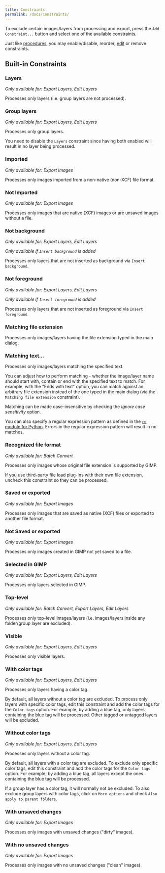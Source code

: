 ```yaml
---
title: Constraints
permalink: /docs/constraints/
---
```


To exclude certain images/layers from processing and export, press the `Add Constraint...` button and select one of the available constraints.

Just like [procedures](Procedures.md), you may enable/disable, reorder, [edit](Editing%20Procedures%20and%20Constraints.md) or remove constraints.


## Built-in Constraints

### Layers

*Only available for: Export Layers, Edit Layers*

Processes only layers (i.e. group layers are not processed).

### Group layers

*Only available for: Export Layers, Edit Layers*

Processes only group layers.

You need to disable the `Layers` constraint since having both enabled will result in no layer being processed.

### Imported

*Only available for: Export Images*

Processes only images imported from a non-native (non-XCF) file format.

### Not Imported

*Only available for: Export Images*

Processes only images that are native (XCF) images or are unsaved images without a file.

### Not background

*Only available for: Export Layers, Edit Layers*

*Only available if `Insert background` is added*

Processes only layers that are not inserted as background via `Insert background`.

### Not foreground

*Only available for: Export Layers, Edit Layers*

*Only available if `Insert foreground` is added*

Processes only layers that are not inserted as foreground via `Insert foreground`.

### Matching file extension

Processes only images/layers having the file extension typed in the main dialog.

### Matching text...

Processes only images/layers matching the specified text.

You can adjust how to perform matching - whether the image/layer name should start with, contain or end with the specified text to match. For example, with the "Ends with text" option, you can match against an arbitrary file extension instead of the one typed in the main dialog (via the `Matching file extension` constraint).

Matching can be made case-insensitive by checking the *Ignore case sensitivity* option.

You can also specify a regular expression pattern as defined in the [`re` module for Python](https://docs.python.org/3/library/re.html). Errors in the regular expression pattern will result in no matches.

### Recognized file format

*Only available for: Batch Convert*

Processes only images whose original file extension is supported by GIMP.

If you use third-party file load plug-ins with their own file extension, uncheck this constraint so they can be processed.

### Saved or exported

*Only available for: Export Images*

Processes only images that are saved as native (XCF) files or exported to another file format.

### Not Saved or exported

*Only available for: Export Images*

Processes only images created in GIMP not yet saved to a file.

### Selected in GIMP

*Only available for: Export Layers, Edit Layers*

Processes only layers selected in GIMP.

### Top-level

*Only available for: Batch Convert, Export Layers, Edit Layers*

Processes only top-level images/layers (i.e. images/layers inside any folder/group layer are excluded).

### Visible

*Only available for: Export Layers, Edit Layers*

Processes only visible layers.

### With color tags

*Only available for: Export Layers, Edit Layers*

Processes only layers having a color tag.

By default, all layers without a color tag are excluded.
To process only layers with specific color tags, edit this constraint and add the color tags for the `Color tags` option.
For example, by adding a blue tag, only layers containing the blue tag will be processed.
Other tagged or untagged layers will be excluded.

### Without color tags

*Only available for: Export Layers, Edit Layers*

Processes only layers without a color tag.

By default, all layers with a color tag are excluded.
To exclude only specific color tags, edit this constraint and add the color tags for the `Color tags` option.
For example, by adding a blue tag, all layers except the ones containing the blue tag will be processed.

If a group layer has a color tag, it will normally not be excluded.
To also exclude group layers with color tags, click on `More options` and check `Also apply to parent folders`.

### With unsaved changes

*Only available for: Export Images*

Processes only images with unsaved changes ("dirty" images).

### With no unsaved changes

*Only available for: Export Images*

Processes only images with no unsaved changes ("clean" images).
